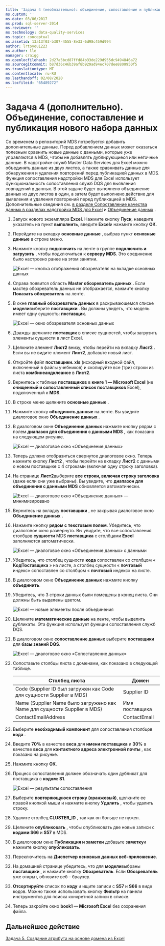 ```yaml
---
title: 'Задача 4 (необязательно): объединение, сопоставление и публикация нового набора данных | Документация Майкрософт'
ms.custom: ''
ms.date: 03/06/2017
ms.prod: sql-server-2014
ms.reviewer: ''
ms.technology: data-quality-services
ms.topic: conceptual
ms.assetid: 13a13f03-b307-4555-8e33-6d98c459d994
author: lrtoyou1223
ms.author: lle
manager: craigg
ms.openlocfilehash: 2d27a5bcd87ffd84b33de229d955dc9494846a72
ms.sourcegitcommit: b87d36c46b39af8b929ad94ec707dee8800950f5
ms.translationtype: MT
ms.contentlocale: ru-RU
ms.lasthandoff: 02/08/2020
ms.locfileid: "65489272"
---
```

# <a name="task-4-optional-combining-matching-and-publishing-new-set-of-data"></a>Задача 4 (дополнительно). Объединение, сопоставление и публикация нового набора данных
  Со временем в репозиторий MDS потребуется добавить дополнительные данные. Перед добавлением данных может оказаться полезным сравнить новые данные с данными, которые уже управляются в MDS, чтобы не добавлять дублирующиеся или неточные данные. В надстройке служб Master Data Services для Excel можно объединять данные из двух листов, а также сравнивать данные для обнаружения и удаления повторений перед публикацией данных в MDS. Функция сопоставления надстройки MDS для Excel использует функциональность сопоставления служб DQS для выявления совпадений в данных. В этой задаче будет выполнено объединение данных из двух листов в один, а затем будет выполнено действие для выявления и удаления повторений перед публикацией в MDS. Дополнительные сведения см. [в разделе Сопоставление качества данных в разделах надстройка MDS для Excel](https://msdn.microsoft.com/library/hh548681.aspx) и [Объединение данных](https://msdn.microsoft.com/library/hh548680.aspx) .  
  
1.  Запуск нового экземпляра **Excel**. Нажмите кнопку **Пуск**, наведите указатель на пункт **выполнить**, введите **Excel**и нажмите кнопку **ОК**.  
  
2.  Перейдите на вкладку **основные данные** , выбрав пункт **основные данные** в строке меню.  
  
3.  Нажмите кнопку **подключить** на ленте в группе **подключить и загрузить** , чтобы подключиться к **серверу MDS**. Это соединение было настроено ранее на этом занятии.  
  
     ![Excel — кнопка отображения обозревателя на вкладке основных данных](../../2014/tutorials/media/et-combinematchandpublishnewsod-01.jpg "Excel — кнопка отображения обозревателя на вкладке основных данных")  
  
4.  Справа появится область **Master обозреватель данных** . Если мастер обозреватель данных не отображается, нажмите кнопку **Показать обозреватель** на ленте.  
  
5.  В окне **главный обозреватель данных** в раскрывающемся списке **модели**выберите **поставщики** . Вы должны увидеть, что модель имеет одну сущность: **поставщик**.  
  
     ![Excel — окно обозревателя основных данных](../../2014/tutorials/media/et-combinematchandpublishnewsod-02.jpg "Excel — окно обозревателя основных данных")  
  
6.  Дважды щелкните **поставщик** в списке сущностей, чтобы загрузить элементы сущности в лист Excel.  
  
7.  Щелкните элемент **Лист2** внизу, чтобы перейти на вкладку **Лист2** . Если вы не видите элемент **Лист2**, добавьте новый лист.  
  
8.  Откройте файл **поставщики. xls** (исходный входной файл, включенный в файлы учебников) и скопируйте все (три) строки из листа **комбинеандклеансе** в **Лист2**.  
  
9. Вернитесь к таблице **поставщиков** в **книге 1 — Microsoft Excel** (не **очищенный и сопоставленный список поставщиков** Excel), подключенный к **MDS**.  
  
10. В строке меню щелкните **основные данные** .  
  
11. Нажмите кнопку **объединить данные** на ленте. Вы увидите диалоговое окно **Объединение данных** .  
  
12. В диалоговом окне **Объединение данных** нажмите кнопку рядом с полем **диапазон для объединения с данными MDS** , как показано на следующем рисунке.  
  
     ![Excel — диалоговое окно «Объединение данных»](../../2014/tutorials/media/et-combinematchandpublishnewsod-03.jpg "Excel — диалоговое окно «Объединение данных»")  
  
13. Теперь должно отобразиться свернутое диалоговое окно. Теперь нажмите кнопку **Лист2** , чтобы перейти на вкладку **Лист2** с данными о новом поставщике с 4 строками (включая одну строку заголовка).  
  
14. На странице **Лист2**выберите **все строки, включая строку заголовка** (даже если они уже выбраны). Вы увидите, что **диапазон для объединения с данными MDS** обновляется автоматически.  
  
     ![Excel — диалоговое окно «Объединение данных» — минимизировано](../../2014/tutorials/media/et-combinematchandpublishnewsod-04.jpg "Excel — диалоговое окно «Объединение данных» — минимизировано")  
  
15. Вернитесь на вкладку **поставщики** , не закрывая диалоговое окно **Объединение данных** .  
  
16. Нажмите кнопку **рядом с** **текстовым полем**. Убедитесь, что диалоговое окно развернуто. Вы увидите, что все сопоставления столбцов **сущности** MDS **поставщика** с столбцами **Excel** заполняются автоматически.  
  
     ![Excel — диалоговое окно «Объединение данных» с данными](../../2014/tutorials/media/et-combinematchandpublishnewsod-05.jpg "Excel — диалоговое окно «Объединение данных» с данными")  
  
17. Убедитесь, что столбец сущности **кода** сопоставлен со столбцом « **КодПоставщика** » на листе, а столбец сущности « **почтовый** индекс» сопоставлен со столбцом « **почтовый** индекс» на листе.  
  
18. В диалоговом окне **Объединение данных** нажмите кнопку **объединить**.  
  
19. Убедитесь, что 3 строки данных были помещены в конец листа. Они должны быть выделены цветом.  
  
     ![Excel — новые элементы после объединения](../../2014/tutorials/media/et-combinematchandpublishnewsod-06.jpg "Excel — новые элементы после объединения")  
  
20. Щелкните **математические данные** на ленте, чтобы выделить дубликаты. Эта функция использует функции сопоставления служб DQS.  
  
21. В диалоговом окне **сопоставление данных** выберите **поставщики** для **базы знаний DQS**.  
  
     ![Excel — диалоговое окно «Сопоставление данных»](../../2014/tutorials/media/et-combinematchandpublishnewsod-07.jpg "Excel — диалоговое окно «Сопоставление данных»")  
  
22. Сопоставьте столбцы листа с доменами, как показано в следующей таблице.  
  
    |Столбец листа|Домен|  
    |----------------------|------------|  
    |Code (Supplier ID был загружен как Code для сущности Supplier в MDS)|Supplier ID|  
    |Name (Supplier Name было загружено как Name для сущности Supplier в MDS)|Имя поставщика|  
    |ContactEmailAddress|ContactEmail|  
  
23. Выберите **необходимый компонент** для сопоставления столбцов **кода** .  
  
24. Введите **70%** в качестве **веса** для **имени поставщика** и **30%** в качестве **веса** для **контактного адреса электронной почты** , как показано на рисунке.  
  
25. Нажмите кнопку **ОК**.  
  
26. Процесс сопоставления должен обозначать один дубликат для поставщика с **кодом: S1**.  
  
     ![Excel — результаты сопоставления](../../2014/tutorials/media/et-combinematchandpublishnewsod-08.jpg "Excel — результаты сопоставления")  
  
27. Выберите **повторяющуюся строку (оранжевый)**, щелкните ее правой кнопкой мыши и нажмите кнопку **Удалить** , чтобы удалить строку.  
  
28. Удалите столбец **CLUSTER_ID** , так как он больше не нужен.  
  
29. Щелкните **опубликовать** , чтобы опубликовать две новые записи с **кодами S66** и **S57** в MDS.  
  
30. В диалоговом окне **Публикация и заметки** добавьте **заметку**и нажмите кнопку **опубликовать**.  
  
31. Переключитесь на **Диспетчер основных данных веб-приложение**.  
  
32. На домашней странице убедитесь, что для **модели**выбраны **поставщики** , и нажмите кнопку **Обозреватель**. Если **Обозреватель** уже открыт, обновите веб – браузер.  
  
33. **Отсортируйте** список по **коду** и ищите записи с **S57** и **S66** в виде кодов. Можно также использовать кнопку **Фильтр** на панели инструментов для поиска конкретной записи в списке.  
  
34. Теперь закройте окно **book1 — Microsoft Excel** без сохранения файла.  
  
## <a name="next-step"></a>Дальнейшее действие  
 [Задача 5. Создание атрибута на основе домена из Excel](../../2014/tutorials/task-5-creating-a-domain-based-attribute-from-excel.md)  
  
  
